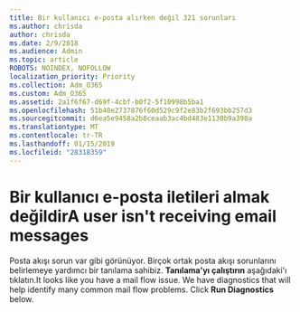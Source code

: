 ```yaml
---
title: Bir kullanıcı e-posta alırken değil 321 sorunları
ms.author: chrisda
author: chrisda
ms.date: 2/9/2018
ms.audience: Admin
ms.topic: article
ROBOTS: NOINDEX, NOFOLLOW
localization_priority: Priority
ms.collection: Adm_O365
ms.custom: Adm_O365
ms.assetid: 2a1f6f67-d69f-4cbf-b0f2-5f10998b5ba1
ms.openlocfilehash: 51b40e2737876f60d529c9f2e83b2f693bb257d3
ms.sourcegitcommit: d6ea5e9458a2b8ceaab3ac4bd483e1130b9a398a
ms.translationtype: MT
ms.contentlocale: tr-TR
ms.lasthandoff: 01/15/2019
ms.locfileid: "28318359"
---
```

# <a name="a-user-isnt-receiving-email-messages"></a><span data-ttu-id="8df23-102">Bir kullanıcı e-posta iletileri almak değildir</span><span class="sxs-lookup"><span data-stu-id="8df23-102">A user isn't receiving email messages</span></span>

<span data-ttu-id="8df23-p101">Posta akışı sorun var gibi görünüyor. Birçok ortak posta akışı sorunlarını belirlemeye yardımcı bir tanılama sahibiz. **Tanılama'yı çalıştırın** aşağıdaki'ı tıklatın.</span><span class="sxs-lookup"><span data-stu-id="8df23-p101">It looks like you have a mail flow issue. We have diagnostics that will help identify many common mail flow problems. Click **Run Diagnostics** below.</span></span> 
  

